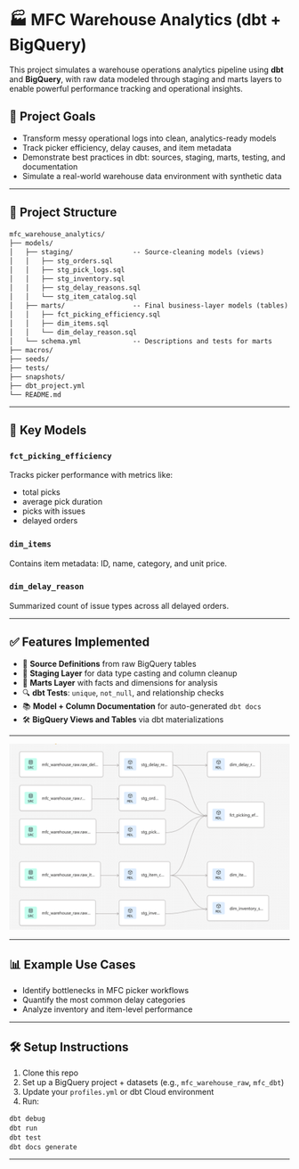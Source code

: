 # 🏭 MFC Warehouse Analytics (dbt + BigQuery)

This project simulates a warehouse operations analytics pipeline using **dbt** and **BigQuery**, with raw data modeled through staging and marts layers to enable powerful performance tracking and operational insights.

## 📌 Project Goals

- Transform messy operational logs into clean, analytics-ready models
- Track picker efficiency, delay causes, and item metadata
- Demonstrate best practices in dbt: sources, staging, marts, testing, and documentation
- Simulate a real-world warehouse data environment with synthetic data

---

## 🧱 Project Structure

```
mfc_warehouse_analytics/
├── models/
│   ├── staging/               -- Source-cleaning models (views)
│   │   ├── stg_orders.sql
│   │   ├── stg_pick_logs.sql
│   │   ├── stg_inventory.sql
│   │   ├── stg_delay_reasons.sql
│   │   └── stg_item_catalog.sql
│   ├── marts/                 -- Final business-layer models (tables)
│   │   ├── fct_picking_efficiency.sql
│   │   ├── dim_items.sql
│   │   └── dim_delay_reason.sql
│   └── schema.yml             -- Descriptions and tests for marts
├── macros/
├── seeds/
├── tests/
├── snapshots/
├── dbt_project.yml
└── README.md
```

---

## 🧪 Key Models

### `fct_picking_efficiency`
Tracks picker performance with metrics like:
- total picks
- average pick duration
- picks with issues
- delayed orders

### `dim_items`
Contains item metadata: ID, name, category, and unit price.

### `dim_delay_reason`
Summarized count of issue types across all delayed orders.

---

## ✅ Features Implemented

- 🔗 **Source Definitions** from raw BigQuery tables
- 🧼 **Staging Layer** for data type casting and column cleanup
- 🧠 **Marts Layer** with facts and dimensions for analysis
- 🔍 **dbt Tests**: `unique`, `not_null`, and relationship checks
- 📚 **Model + Column Documentation** for auto-generated `dbt docs`
- 🛠️ **BigQuery Views and Tables** via dbt materializations

---

![DAG](snapshots/dag.png)

---


## 📊 Example Use Cases

- Identify bottlenecks in MFC picker workflows
- Quantify the most common delay categories
- Analyze inventory and item-level performance

---

## 🛠️ Setup Instructions

1. Clone this repo
2. Set up a BigQuery project + datasets (e.g., `mfc_warehouse_raw`, `mfc_dbt`)
3. Update your `profiles.yml` or dbt Cloud environment
4. Run:

```bash
dbt debug
dbt run
dbt test
dbt docs generate
```

---
